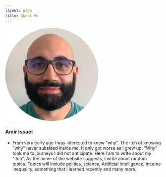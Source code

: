 ```yaml
---
layout: page
title: About Me
---
```


<!-- ![Amir's image](/assets/img/amir.png=100x20) -->

<img src="/assets/img/amir.png" class="center" width="300" height="300">

### Amir Issaei

- From very early age I was interested to know "why". The itch of knowing "why" never subsided inside me. It only got worse as I grew up. "Why" took me to journeys I did not anticipate. Here I am to write about my "itch". As the name of the website suggests, I write about random topics. Topics will include politics, science,  Artificial Intelligence, income inequality, something that I learned recently and many more.







